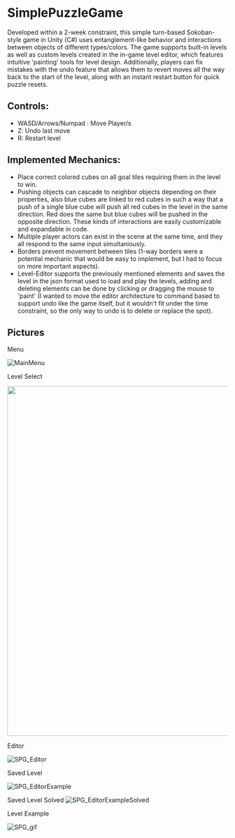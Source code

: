 # SimplePuzzleGame

Developed within a 2-week constraint, this simple turn-based Sokoban-style game in Unity (C#) uses entanglement-like behavior and interactions between objects of different types/colors. The game supports built-in levels as well as custom levels created in the in-game level editor, which features intuitive 'painting' tools for level design. Additionally, players can fix mistakes with the undo feature that allows them to revert moves all the way back to the start of the level, along with an instant restart button for quick puzzle resets.

## Controls:

* WASD/Arrows/Numpad : Move Player/s
* Z: Undo last move
* R: Restart level

## Implemented Mechanics:
* Place correct colored cubes on all goal tiles requiring them in the level to win.
* Pushing objects can cascade to neighbor objects depending on their properties, also blue cubes are linked to red cubes in such a way that a push of a single blue cube will push all red cubes in the level in the same direction. Red does the same but blue cubes will be pushed in the opposite direction. These kinds of interactions are easily customizable and expandable in code.
* Multiple player actors can exist in the scene at the same time, and they all respond to the same input simultaniously.
* Borders prevent movement between tiles (1-way borders were a potential mechanic that would be easy to implement, but I had to focus on more important aspects).
* Level-Editor supports the previously mentioned elements and saves the level in the json format used to load and play the levels, adding and deleting elements can be done by clicking or dragging the mouse to 'paint' (I wanted to move the editor architecture to command based to support undo like the game itself, but it wouldn't fit under the time constraint, so the only way to undo is to delete or replace the spot).

## Pictures

Menu

![MainMenu](ReadmeImages/SPG_MainMenu.png)</br>

Level Select

<img src = 'ReadmeImages/SPG_CustomLevelSelect.png' width = '800'/>

Editor

![SPG_Editor](ReadmeImages/SPG_Editor.png)</br>

Saved Level

![SPG_EditorExample](ReadmeImages/SPG_EditorExample.png)</br>

Saved Level Solved
![SPG_EditorExampleSolved](ReadmeImages/SPG_EditorExampleSolved.png)</br>

Level Example

![SPG_gif](ReadmeImages/SPG_gif.gif)</br>
